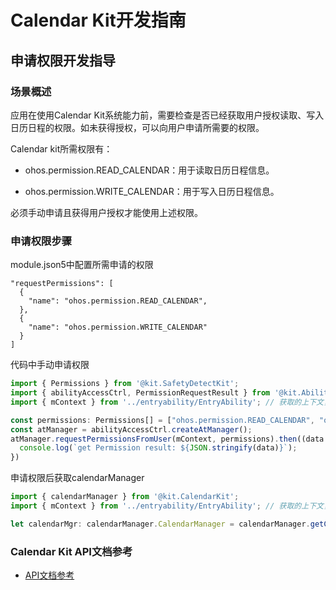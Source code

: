# Calendar Kit开发指南

## 申请权限开发指导

### 场景概述

应用在使用Calendar Kit系统能力前，需要检查是否已经获取用户授权读取、写入日历日程的权限。如未获得授权，可以向用户申请所需要的权限。

Calendar kit所需权限有：

- ohos.permission.READ_CALENDAR：用于读取日历日程信息。

- ohos.permission.WRITE_CALENDAR：用于写入日历日程信息。

必须手动申请且获得用户授权才能使用上述权限。

### 申请权限步骤

module.json5中配置所需申请的权限
```
"requestPermissions": [
  {
    "name": "ohos.permission.READ_CALENDAR",
  },
  {
    "name": "ohos.permission.WRITE_CALENDAR"
  }
]
```

代码中手动申请权限
```typescript
import { Permissions } from '@kit.SafetyDetectKit';
import { abilityAccessCtrl, PermissionRequestResult } from '@kit.AbilityKit';
import { mContext } from '../entryability/EntryAbility'; // 获取的上下文，需自己定义

const permissions: Permissions[] = ["ohos.permission.READ_CALENDAR", "ohos.permission.WRITE_CALENDAR"];
const atManager = abilityAccessCtrl.createAtManager();
atManager.requestPermissionsFromUser(mContext, permissions).then((data: PermissionRequestResult) => {
  console.log(`get Permission result: ${JSON.stringify(data)}`);
})
```

申请权限后获取calendarManager
```typescript
import { calendarManager } from '@kit.CalendarKit';
import { mContext } from '../entryability/EntryAbility'; // 获取的上下文，需自己定义

let calendarMgr: calendarManager.CalendarManager = calendarManager.getCalendarManager(mContext);
```

### Calendar Kit API文档参考

- [API文档参考](../reference/apis-calendar-kit/js-apis-calendarManager.md)
